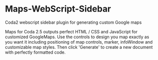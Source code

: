 # Maps-WebScript-Sidebar
Coda2 webscript sidebar plugin for generating custom Google maps

Maps for Coda 2.5 outputs perfect HTML / CSS and JavaScript for customized GoogleMaps.
Use the controls to design you map exactly as you want it including positioning of map controls, marker, infoWindow and customizable map styles.
Then click 'Generate' to create a new document with perfectly formatted code.
